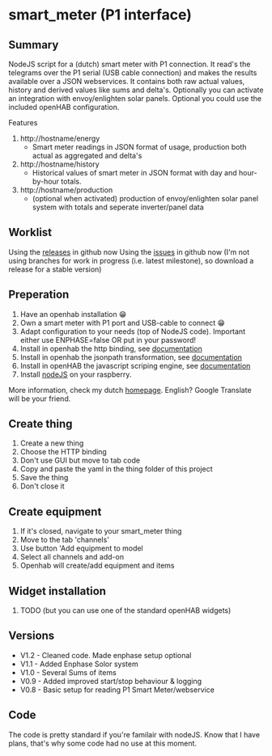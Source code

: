 # smart_meter (P1 interface)

## Summary
NodeJS script for a (dutch) smart meter with P1 connection. It read's the telegrams over the P1 serial (USB cable connection) and makes the results available over a JSON webservices. It contains both raw actual values, history and derived values like sums and delta's. Optionally you can activate an integration with envoy/enlighten solar panels. Optional you could use the included openHAB configuration.

Features
1. http://hostname/energy 
	* Smart meter readings in JSON format of usage, production both actual as aggregated and delta's
2. http://hostname/history
	* Historical values of smart meter in JSON format with day and hour-by-hour totals.
3. http://hostname/production 
	* (optional when activated) production of envoy/enlighten solar panel system with totals and seperate inverter/panel data
## Worklist
Using the [releases](https://github.com/Supersjellie/smart_meter/releases) in github now
Using the [issues](https://github.com/Supersjellie/smart_meter/issues) in github now
(I'm not using branches for work in progress (i.e. latest milestone), so download a release for a stable version)

## Preperation
1. Have an openhab installation :grin:
2. Own a smart meter with P1 port and USB-cable to connect :grin:
3. Adapt configuration to your needs (top of NodeJS code). Important either use ENPHASE=false OR put in your password!
4. Install in openhab the http binding, see [documentation](https://www.openhab.org/addons/bindings/http/)
6. Install in openhab the jsonpath transformation, see [documentation](https://www.openhab.org/addons/transformations/jsonpath/)
7. Install in openHAB the javascript scriping engine, see [documentation](https://www.openhab.org/addons/automation/jsscripting/)
8. Install [nodeJS](https://nodejs.org/en) on your raspberry.

More information, check my dutch [homepage](https://www.netsjel.nl/slimme-meter-1.html). English? Google Translate will be your friend.

## Create thing
1. Create a new thing
2. Choose the HTTP binding
3. Don't use GUI but move to tab code
4. Copy and paste the yaml in the thing folder of this project
5. Save the thing 
6. Don't close it

## Create equipment
1. If it's closed, navigate to your smart_meter thing
2. Move to the tab 'channels'
3. Use button 'Add equipment to model
4. Select all channels and add-on
5. Openhab will create/add equipment and items

## Widget installation
1. TODO (but you can use one of the standard openHAB widgets)

## Versions
* V1.2 - Cleaned code. Made enphase setup optional
* V1.1 - Added Enphase Solor system
* V1.0 - Several Sums of items
* V0.9 - Added improved start/stop behaviour & logging
* V0.8 - Basic setup for reading P1 Smart Meter/webservice
	
## Code
The code is pretty standard if you're familair with nodeJS. Know that I have plans, that's why some code had no use at this moment.